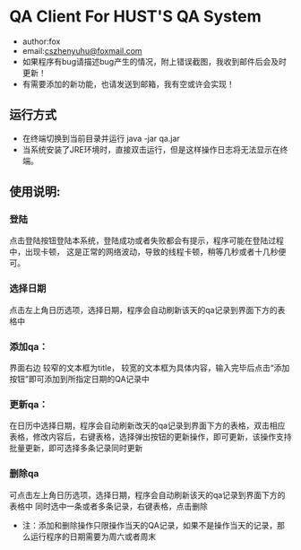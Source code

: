 # QA Client For HUST'S QA System
- author:fox
- email:cszhenyuhu@foxmail.com
- 如果程序有bug请描述bug产生的情况，附上错误截图，我收到邮件后会及时更新！
- 有需要添加的新功能，也请发送到邮箱，我有空或许会实现！

## 运行方式
- 在终端切换到当前目录并运行 java -jar qa.jar
- 当系统安装了JRE环境时，直接双击运行，但是这样操作日志将无法显示在终端。

## 使用说明:

### 登陆
点击登陆按钮登陆本系统，登陆成功或者失败都会有提示，程序可能在登陆过程中，出现卡顿，
这是正常的网络波动，导致的线程卡顿，稍等几秒或者十几秒便可。

### 选择日期 
点击左上角日历选项，选择日期，程序会自动刷新该天的qa记录到界面下方的表格中

### 添加qa：
界面右边 较窄的文本框为title，
较宽的文本框为具体内容，输入完毕后点击“添加按钮”即可添加到所指定日期的QA记录中


### 更新qa：
在日历中选择日期，程序会自动刷新改天的qa记录到界面下方的表格，双击相应表格，修改内容后，右键表格，选择弹出按钮的更新操作，即可更新，该操作支持批量更新，即可选择多条记录同时更新

### 删除qa
可点击左上角日历选项，选择日期，程序会自动刷新该天的qa记录到界面下方的表格中
同时选中一条或者多条记录，右键表格，点击删除

* 注：添加和删除操作只限操作当天的QA记录，如果不是操作当天的记录，那么运行程序的日期需要为周六或者周末

